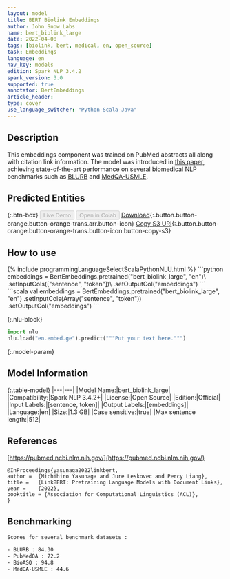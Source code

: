 ```yaml
---
layout: model
title: BERT Biolink Embeddings
author: John Snow Labs
name: bert_biolink_large
date: 2022-04-08
tags: [biolink, bert, medical, en, open_source]
task: Embeddings
language: en
nav_key: models
edition: Spark NLP 3.4.2
spark_version: 3.0
supported: true
annotator: BertEmbeddings
article_header:
type: cover
use_language_switcher: "Python-Scala-Java"
---
```


## Description

This embeddings component was trained on PubMed abstracts all along with citation link information. The model was introduced in [this paper](https://arxiv.org/abs/2203.15827), achieving state-of-the-art performance on several biomedical NLP benchmarks such as [BLURB](https://microsoft.github.io/BLURB/) and [MedQA-USMLE](https://github.com/jind11/MedQA).

## Predicted Entities



{:.btn-box}
<button class="button button-orange" disabled>Live Demo</button>
<button class="button button-orange" disabled>Open in Colab</button>
[Download](https://s3.amazonaws.com/auxdata.johnsnowlabs.com/public/models/bert_biolink_large_en_3.4.2_3.0_1649411676807.zip){:.button.button-orange.button-orange-trans.arr.button-icon}
[Copy S3 URI](s3://auxdata.johnsnowlabs.com/public/models/bert_biolink_large_en_3.4.2_3.0_1649411676807.zip){:.button.button-orange.button-orange-trans.button-icon.button-copy-s3}

## How to use



<div class="tabs-box" markdown="1">
{% include programmingLanguageSelectScalaPythonNLU.html %}
```python
embeddings = BertEmbeddings.pretrained("bert_biolink_large", "en")\
.setInputCols(["sentence", "token"])\
.setOutputCol("embeddings")
```
```scala
val embeddings = BertEmbeddings.pretrained("bert_biolink_large", "en")
.setInputCols(Array("sentence", "token"))
.setOutputCol("embeddings")
```


{:.nlu-block}
```python
import nlu
nlu.load("en.embed.ge").predict("""Put your text here.""")
```

</div>

{:.model-param}
## Model Information

{:.table-model}
|---|---|
|Model Name:|bert_biolink_large|
|Compatibility:|Spark NLP 3.4.2+|
|License:|Open Source|
|Edition:|Official|
|Input Labels:|[sentence, token]|
|Output Labels:|[embeddings]|
|Language:|en|
|Size:|1.3 GB|
|Case sensitive:|true|
|Max sentence length:|512|

## References

[https://pubmed.ncbi.nlm.nih.gov/](https://pubmed.ncbi.nlm.nih.gov/)

```
@InProceedings{yasunaga2022linkbert,
author =  {Michihiro Yasunaga and Jure Leskovec and Percy Liang},
title =   {LinkBERT: Pretraining Language Models with Document Links},
year =    {2022},  
booktitle = {Association for Computational Linguistics (ACL)},  
}
```

## Benchmarking

```bash
Scores for several benchmark datasets :

- BLURB : 84.30
- PubMedQA : 72.2
- BioASQ : 94.8
- MedQA-USMLE : 44.6
```
